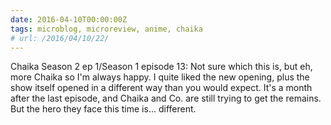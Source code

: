 ```yaml
---
date: 2016-04-10T00:00:00Z
tags: microblog, microreview, anime, chaika
# url: /2016/04/10/22/
---
```


Chaika Season 2 ep 1/Season 1 episode 13: Not sure which this is, but eh, more Chaika so I'm always happy. I quite liked the new opening, plus the show itself opened in a different way than you would expect. It's a month after the last episode, and Chaika and Co. are still trying to get the remains. But the hero they face this time is... different.